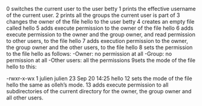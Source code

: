 0 switches the current user to the user betty
1 prints the effective username of the current user.
2 prints all the groups the current user is part of
3 changes the owner of the file hello to the user betty
4 creates an empty file called hello
5 adds execute permission to the owner of the file hello
6 adds execute permission to the owner and the group owner, and read permission to other users, to the file hello
7 adds execution permission to the owner, the group owner and the other users, to the file hello
8 sets the permission to the file hello as follows:
-Owner: no permission at all
 -Group: no permission at all
 -Other users: all the permissions
9sets the mode of the file hello to this:

-rwxr-x-wx 1 julien julien 23 Sep 20 14:25 hello
12 sets the mode of the file hello the same as olleh’s mode.
13 adds execute permission to all subdirectories of the current directory for the owner, the group owner and all other users.
